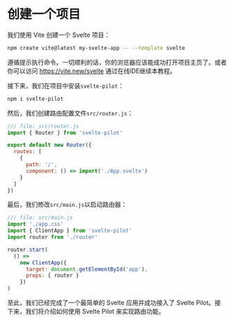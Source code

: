 # 创建一个项目

我们使用 Vite 创建一个 Svelte 项目：
  
```sh
npm create vite@latest my-svelte-app -- --template svelte
```

遵循提示执行命令。一切顺利的话，你的浏览器应该能成功打开项目主页了。或者你可以访问 https://vite.new/svelte 通过在线IDE继续本教程。

接下来，我们在项目中安装`svelte-pilot`：

```sh
npm i svelte-pilot
```

然后，我们创建路由配置文件`src/router.js`：

```js
/// file: src/router.js
import { Router } from 'svelte-pilot'

export default new Router({
  routes: [
    {
      path: '/',
      component: () => import('./App.svelte')
    }
  ]
})
```

最后，我们修改`src/main.js`以启动路由器：

```js
/// file: src/main.js
import './app.css'
import { ClientApp } from 'svelte-pilot'
import router from './router'

router.start(
  () =>
    new ClientApp({
      target: document.getElementById('app'),
      props: { router }
    })
)
```

至此，我们已经完成了一个最简单的 Svelte 应用并成功接入了 Svelte Pilot。接下来，我们将介绍如何使用 Svelte Pilot 来实现路由功能。

